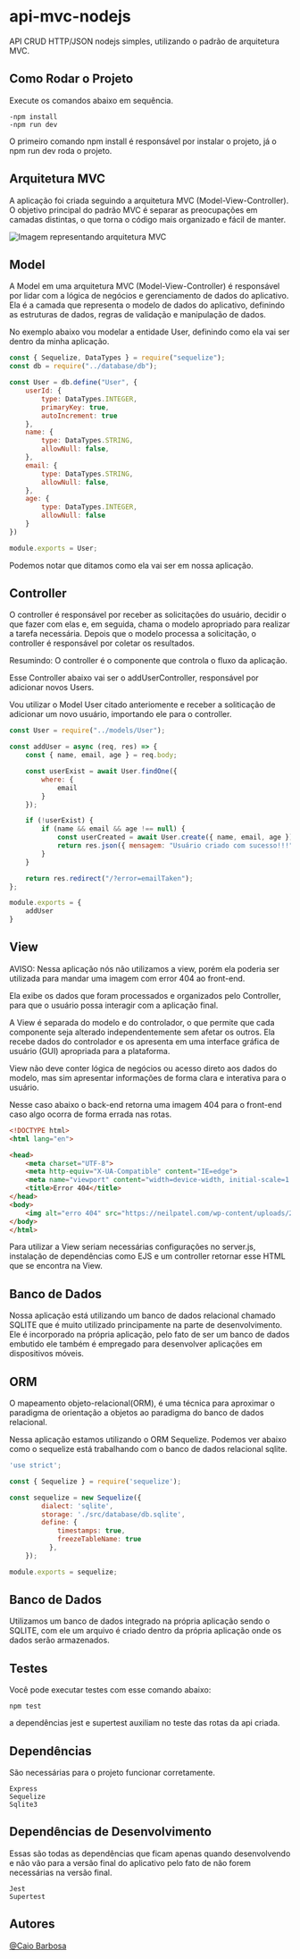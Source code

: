 # api-mvc-nodejs

API CRUD HTTP/JSON nodejs simples, utilizando o padrão de arquitetura MVC.

## Como Rodar o Projeto
Execute os comandos abaixo em sequência.

    -npm install
    -npm run dev

O primeiro comando npm install é responsável por instalar o projeto, já o npm run dev roda o projeto.

## Arquitetura MVC

A aplicação foi criada seguindo a arquitetura MVC (Model-View-Controller).<br>
O objetivo principal do padrão MVC é separar as preocupações em camadas distintas, o que torna o código mais organizado e fácil de manter.

<img src="https://arquivo.devmedia.com.br/artigos/Joel_Rodrigues/Guias/guia-aspnet-mvc-1.png" alt="Imagem representando arquitetura MVC">

## Model

A Model em uma arquitetura MVC (Model-View-Controller) é responsável por lidar com a lógica de negócios e gerenciamento de dados do aplicativo.
Ela é a camada que representa o modelo de dados do aplicativo, definindo as estruturas de dados, regras de validação e manipulação de dados.

No exemplo abaixo vou modelar a entidade User, definindo como ela vai ser dentro da minha aplicação.

```javascript
const { Sequelize, DataTypes } = require("sequelize");
const db = require("../database/db");

const User = db.define("User", {
    userId: {
        type: DataTypes.INTEGER,
        primaryKey: true,
        autoIncrement: true
    },
    name: {
        type: DataTypes.STRING,
        allowNull: false,
    },
    email: {
        type: DataTypes.STRING,
        allowNull: false,
    },
    age: {
        type: DataTypes.INTEGER,
        allowNull: false
    }
})

module.exports = User;
```

Podemos notar que ditamos como ela vai ser em nossa aplicação.

## Controller

O controller é responsável por receber as solicitações do usuário, decidir o que fazer com elas e, em seguida, chama o modelo apropriado para realizar a tarefa necessária. Depois que o modelo processa a solicitação, o controller é responsável por coletar os resultados.

Resumindo: O controller é o componente que controla o fluxo da aplicação.

Esse Controller abaixo vai ser o addUserController, responsável por adicionar novos Users.

Vou utilizar o Model User citado anteriomente e receber a soliticação de adicionar um novo usuário, importando ele para o controller.
```javascript
const User = require("../models/User");

const addUser = async (req, res) => {
    const { name, email, age } = req.body;

    const userExist = await User.findOne({
        where: {
            email
        }
    });

    if (!userExist) {        
        if (name && email && age !== null) {
            const userCreated = await User.create({ name, email, age });
            return res.json({ mensagem: "Usuário criado com sucesso!!!" });
        }
    }

    return res.redirect("/?error=emailTaken");
};

module.exports = {
    addUser
}

```

## View

AVISO: Nessa aplicação nós não utilizamos a view, porém ela poderia ser utilizada para mandar uma imagem com error 404 ao front-end.

Ela exibe os dados que foram processados e organizados pelo Controller, para que o usuário possa interagir com a aplicação final.

A View é separada do modelo e do controlador, o que permite que cada componente seja alterado independentemente sem afetar os outros. Ela recebe dados do controlador e os apresenta em uma interface gráfica de usuário (GUI) apropriada para a plataforma.

View não deve conter lógica de negócios ou acesso direto aos dados do modelo, mas sim apresentar informações de forma clara e interativa para o usuário.

Nesse caso abaixo o back-end retorna uma imagem 404 para o front-end caso algo ocorra de forma errada nas rotas.

```html
<!DOCTYPE html>
<html lang="en">

<head>
    <meta charset="UTF-8">
    <meta http-equiv="X-UA-Compatible" content="IE=edge">
    <meta name="viewport" content="width=device-width, initial-scale=1.0">
    <title>Error 404</title>
</head>
<body>
    <img alt="erro 404" src="https://neilpatel.com/wp-content/uploads/2019/05/ilustracao-sobre-o-error-404-not-found.jpeg">
</body>
</html>
```

Para utilizar a View seriam necessárias configurações no server.js, instalação de dependências como EJS e um controller retornar esse HTML que se encontra na View.

## Banco de Dados

Nossa aplicação está utilizando um banco de dados relacional chamado SQLITE que é muito utilizado principamente na parte de desenvolvimento. Ele é incorporado na própria aplicação, pelo fato de ser um banco de dados embutido ele também é empregado para desenvolver aplicações em dispositivos móveis.

## ORM

O mapeamento objeto-relacional(ORM), é uma técnica para aproximar o paradigma de orientação a objetos ao paradigma do banco de dados relacional.

Nessa aplicação estamos utilizando o ORM Sequelize.
Podemos ver abaixo como o sequelize está trabalhando com o banco de dados relacional sqlite.
```javascript
'use strict';

const { Sequelize } = require('sequelize');

const sequelize = new Sequelize({
        dialect: 'sqlite',
        storage: './src/database/db.sqlite',
        define: {
            timestamps: true,
            freezeTableName: true
          },
    });

module.exports = sequelize;
```
## Banco de Dados

Utilizamos um banco de dados integrado na própria aplicação sendo o SQLITE, com ele um arquivo é criado dentro da própria aplicação onde os dados serão armazenados.

## Testes
Você pode executar testes com esse comando abaixo:

    npm test

a dependências jest e supertest auxiliam no teste das rotas da api criada.
## Dependências
São necessárias para o projeto funcionar corretamente.

    Express
    Sequelize
    Sqlite3

## Dependências de Desenvolvimento
Essas são todas as dependências que ficam apenas quando desenvolvendo e não vão para a versão final do aplicativo pelo fato de não forem necessárias na versão final.

    Jest
    Supertest
## Autores
[@Caio Barbosa](https://www.github.com/caiobarbosa881)
